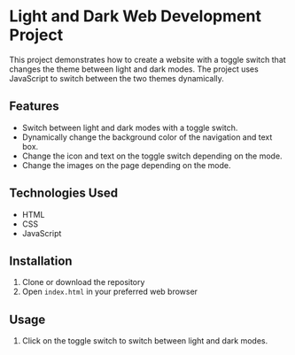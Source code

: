 # Light and Dark Web Development Project

This project demonstrates how to create a website with a toggle switch that changes the theme between light and dark modes. The project uses JavaScript to switch between the two themes dynamically.

## Features

- Switch between light and dark modes with a toggle switch.
- Dynamically change the background color of the navigation and text box.
- Change the icon and text on the toggle switch depending on the mode.
- Change the images on the page depending on the mode.

## Technologies Used

- HTML
- CSS
- JavaScript

## Installation

1. Clone or download the repository
2. Open `index.html` in your preferred web browser

## Usage

1. Click on the toggle switch to switch between light and dark modes.
